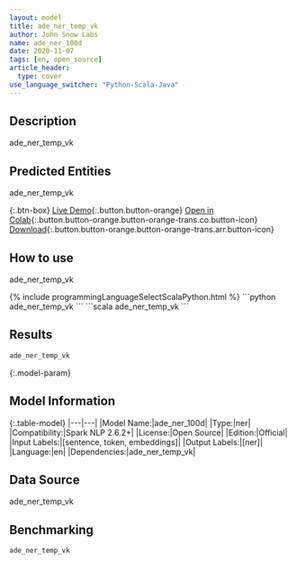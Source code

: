 ```yaml
---
layout: model
title: ade_ner_temp_vk
author: John Snow Labs
name: ade_ner_100d
date: 2020-11-07
tags: [en, open_source]
article_header:
  type: cover
use_language_switcher: "Python-Scala-Java"
---
```


## Description

ade_ner_temp_vk

## Predicted Entities

ade_ner_temp_vk

{:.btn-box}
[Live Demo](https://colab.research.google.com/github/JohnSnowLabs/spark-nlp-workshop/blob/master/tutorials/Certification_Trainings/Healthcare/16.Adverse_Drug_Event_ADE_NER_and_Classifier.ipynb){:.button.button-orange}
[Open in Colab](https://colab.research.google.com/github/JohnSnowLabs/spark-nlp-workshop/blob/master/tutorials/Certification_Trainings/Healthcare/16.Adverse_Drug_Event_ADE_NER_and_Classifier.ipynb){:.button.button-orange.button-orange-trans.co.button-icon}
[Download](https://s3.amazonaws.com/auxdata.johnsnowlabs.com/public/models/ade_ner_100d_en_2.6.2_2.4_1604772904526.zip){:.button.button-orange.button-orange-trans.arr.button-icon}

## How to use

ade_ner_temp_vk

<div class="tabs-box" markdown="1">
{% include programmingLanguageSelectScalaPython.html %}
```python
ade_ner_temp_vk
```
```scala
ade_ner_temp_vk
```
</div>

## Results

```bash
ade_ner_temp_vk
```

{:.model-param}
## Model Information

{:.table-model}
|---|---|
|Model Name:|ade_ner_100d|
|Type:|ner|
|Compatibility:|Spark NLP 2.6.2+|
|License:|Open Source|
|Edition:|Official|
|Input Labels:|[sentence, token, embeddings]|
|Output Labels:|[ner]|
|Language:|en|
|Dependencies:|ade_ner_temp_vk|

## Data Source

ade_ner_temp_vk

## Benchmarking

```bash
ade_ner_temp_vk
```